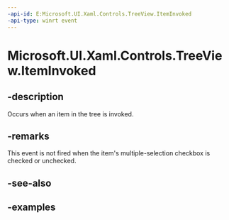 ```yaml
---
-api-id: E:Microsoft.UI.Xaml.Controls.TreeView.ItemInvoked
-api-type: winrt event
---
```

<!-- Event syntax.
public event TypedEventHandler ItemInvoked<TreeView, TreeViewItemInvokedEventArgs>
-->

# Microsoft.UI.Xaml.Controls.TreeView.ItemInvoked

## -description

Occurs when an item in the tree is invoked.

## -remarks

This event is not fired when the item's multiple-selection checkbox is checked or unchecked.

## -see-also


## -examples


